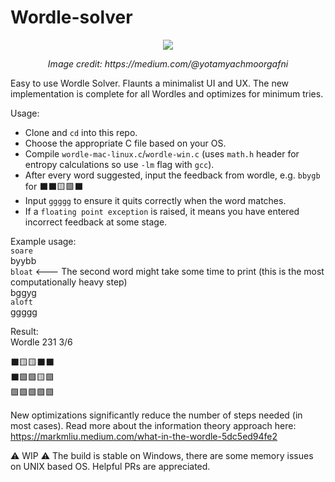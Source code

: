 # Wordle-solver

<p align="center">
    <img src="https://user-images.githubusercontent.com/62369422/151929524-eaee0d20-26b9-4118-8a7c-0cf4b23d464f.png">
</p>
<p align="center">
     <i> Image credit: https://medium.com/@yotamyachmoorgafni </i>
</p>

Easy to use Wordle Solver. Flaunts a minimalist UI and UX. The new implementation is complete for all Wordles and optimizes for minimum tries.

Usage:
- Clone and `cd` into this repo.
- Choose the appropriate C file based on your OS.
- Compile `wordle-mac-linux.c`/`wordle-win.c` (uses `math.h` header for entropy calculations so use `-lm` flag with `gcc`).
- After every word suggested, input the feedback from wordle, e.g. `bbygb` for ⬛️⬛️🟨🟩⬛️
- Input `ggggg` to ensure it quits correctly when the word matches.
- If a `floating point exception` is raised, it means you have entered incorrect feedback at some stage.


Example usage:\
`soare`\
byybb\
`bloat`         <--- The second word might take some time to print (this is the most computationally heavy step) \
bggyg\
`aloft`\
ggggg

Result:\
Wordle 231 3/6

⬛🟨🟨⬛⬛\
⬛🟩🟩🟨🟩\
🟩🟩🟩🟩🟩

New optimizations significantly reduce the number of steps needed (in most cases).
Read more about the information theory approach here: https://markmliu.medium.com/what-in-the-wordle-5dc5ed94fe2

⚠️ WIP ⚠️ 
The build is stable on Windows, there are some memory issues on UNIX based OS. Helpful PRs are appreciated.
